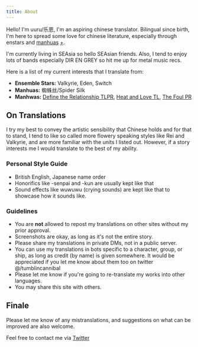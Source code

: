 ```yaml
---
title: About
---
```


Hello! I'm uuru/乐恩, I'm an aspiring chinese translator. Bilingual since birth, I'm here to spread some love for chinese literature, especially through enstars and [manhuas](https://tinyurl.com/random-scans) [+](https://tinyurl.com/cadrescans).

I'm currently living in SEAsia so hello SEAsian friends. Also, I tend to enjoy lots of bands especially DIR EN GREY so hit me up for metal music recs.

Here is a list of my current interests that I translate from:
* **Ensemble Stars:** Valkyrie, Eden, Switch
* **Manhuas:** 蜘蛛丝/Spider Silk
* **Manhwas:** [Define the Relationship TLPR](https://mangadex.org/title/e38650ce-464c-4f5b-b199-b5f4327be507/define-the-relationship), [Heat and Love TL](https://www.mangaupdates.com/series.html?id=176051), [The Foul PR](https://mangadex.org/title/557be0fe-c79e-4fa0-8632-5fb8bd4482e4/the-foul)

## On Translations
I try my best to convey the artistic sensibility that Chinese holds and for that to stand, I tend to like so called more flowery speaking styles like Rei and Valkyrie, and are more familiar with the units I listed out. However, if a story interests me I would translate to the best of my ability.

### Personal Style Guide

- British English, Japanese name order
- Honorifics like -senpai and -kun are usually kept like that
- Sound effects like wuwuwu (crying sounds) are kept like that to showcase how it sounds like.

### Guidelines
- You are **not** allowed to repost my translations on other sites without my prior approval.
- Screenshots are okay, as long as it's not the entire story.
- Please share my translations in private DMs, not in a public server.
- You can use my translations in bots specific to a character, group, or ship, as long as credit (by name) is given somewhere. It would be appreciated if you let me know about them too on twitter @/tumblincannibal
- Please let me know if you're going to re-translate my works into other languages.
- You may share this site with others.

## Finale
Please let me know of any mistranslations, and suggestions on what can be improved are also welcome.

Feel free to contact me via [Twitter](https://twitter.com/tumblincannibal)
